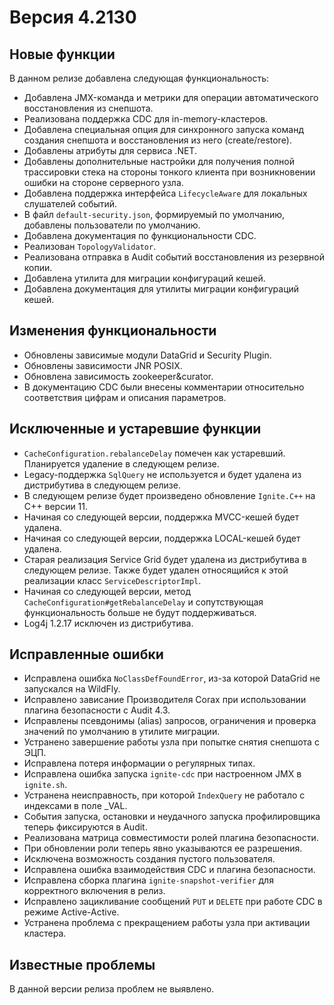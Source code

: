 # Версия 4.2130

## Новые функции

В данном релизе добавлена следующая функциональность:

-   Добавлена JMX-команда и метрики для операции автоматического восстановления из снепшота.
-   Реализована поддержка CDC для in-memory-кластеров.
-   Добавлена специальная опция для синхронного запуска команд создания снепшота и восстановления из него (create/restore).
-   Добавлены атрибуты для сервиса .NET.
-   Добавлены дополнительные настройки для получения полной трассировки стека на стороны тонкого клиента при возникновении ошибки на стороне серверного узла.
-   Добавлена поддержка интерфейса `LifecycleAware` для локальных слушателей событий.
-   В файл `default-security.json`, формируемый по умолчанию, добавлены пользователи по умолчанию.
-   Добавлена документация по функциональности CDC.
-   Реализован `TopologyValidator`.
-   Реализована отправка в Audit событий восстановления из резервной копии.
-   Добавлена утилита для миграции конфигураций кешей.
-   Добавлена документация для утилиты миграции конфигураций кешей.

## Изменения функциональности

-   Обновлены зависимые модули DataGrid и Security Plugin.
-   Обновлены зависимости JNR POSIX.
-   Обновлена зависимость zookeeper&curator.
-   В документацию CDC были внесены комментарии относительно соответствия цифрам и описания параметров.

## Исключенные и устаревшие функции

-   `CacheConfiguration.rebalanceDelay` помечен как устаревший. Планируется удаление в следующем релизе.
-   Legacy-поддержка `SqlQuery` не используется и будет удалена из дистрибутива в следующем релизе.
-   В следующем релизе будет произведено обновление `Ignite.C++` на С++ версии 11.
-   Начиная со следующей версии, поддержка MVCC-кешей будет удалена.
-   Начиная со следующей версии, поддержка LOCAL-кешей будет удалена.
-   Старая реализация Service Grid будет удалена из дистрибутива в следующем релизе. Также будет удален относящийся к этой реализации класс `ServiceDescriptorImpl`.
-   Начиная со следующей версии, метод `CacheConfiguration#getRebalanceDelay` и сопутствующая функциональность больше не будут поддерживаться.
-   Log4j 1.2.17 исключен из дистрибутива.

## Исправленные ошибки

-   Исправлена ошибка `NoClassDefFoundError`, из-за которой DataGrid не запускался на WildFly.
-   Исправлено зависание Производителя Corax при использовании плагина безопасности с Audit 4.3.
-   Исправлены псевдонимы (alias) запросов, ограничения и проверка значений по умолчанию в утилите миграции.
-   Устранено завершение работы узла при попытке снятия снепшота с ЭЦП.
-   Исправлена потеря информации о регулярных типах.
-   Исправлена ошибка запуска `ignite-cdc` при настроенном JMX в `ignite.sh`.
-   Устранена неисправность, при которой `IndexQuery` не работало с индексами в поле _VAL.
-   События запуска, остановки и неудачного запуска профилировщика теперь фиксируются в Audit.
-   Реализована матрица совместимости ролей плагина безопасности.
-   При обновлении роли теперь явно указываются ее разрешения.
-   Исключена возможность создания пустого пользователя.
-   Исправлена ошибка взаимодействия CDC и плагина безопасности.
-   Исправлена сборка плагина `ignite-snapshot-verifier` для корректного включения в релиз.
-   Исправлено зацикливание сообщений `PUT` и `DELETE` при работе CDC в режиме Active-Active.
-   Устранена проблема с прекращением работы узла при активации кластера.

## Известные проблемы

В данной версии релиза проблем не выявлено.
